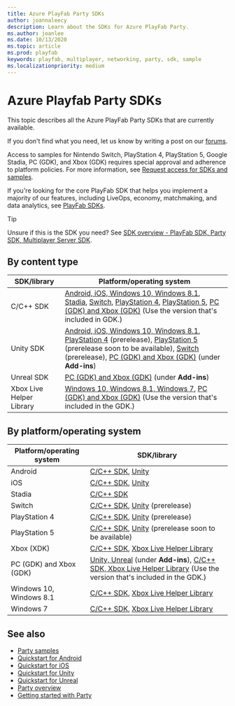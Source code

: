 ```yaml
---
title: Azure PlayFab Party SDKs
author: joannaleecy
description: Learn about the SDKs for Azure PlayFab Party.
ms.author: joanlee
ms.date: 10/13/2020
ms.topic: article
ms.prod: playfab
keywords: playfab, multiplayer, networking, party, sdk, sample
ms.localizationpriority: medium
---
```


# Azure Playfab Party SDKs

This topic describes all the Azure PlayFab Party SDKs that are currently available. 

If you don't find what you need, let us know by writing a post on our [forums](https://community.playfab.com/index.html).

Access to samples for Nintendo Switch, PlayStation 4, PlayStation 5, Google Stadia, PC (GDK), and Xbox (GDK) requires special approval and adherence to platform policies. For more information, see [Request access for SDKs and samples](request-access-for-sdks-samples.md). 

If you're looking for the core PlayFab SDK that helps you implement a majority of our features, including LiveOps, economy, matchmaking, and data analytics, see [PlayFab SDKs](../../../sdks/playfab-sdk-intro.md).

> [!Tip]
> Unsure if this is the SDK you need? See [SDK overview - PlayFab SDK, Party SDK, Multiplayer Server SDK](../../../sdks/sdk-overview.md).

## By content type

| SDK/library| Platform/operating system|
|------------|--------------------------|
| C/C++ SDK    |[Android, iOS, Windows 10, Windows 8.1](https://www.nuget.org/packages/Microsoft.PlayFab.PlayFabParty.Cpp.Windows/), [Stadia](https://github.com/PlayFab/PlayFabPartyStadia), [Switch](https://github.com/PlayFab/PlayFabPartySwitch), [PlayStation 4](https://github.com/PlayFab/PlayFabPartyPS4), [PlayStation 5](https://github.com/PrivateParties/PlayFabPartyPS5), [PC (GDK) and Xbox (GDK)](https://aka.ms/gdkdl) (Use the version that's included in GDK.)|
| Unity SDK  |[Android, iOS, Windows 10, Windows 8.1](https://github.com/PlayFab/PlayFabPartyUnity/releases), [PlayStation 4](https://dev.azure.com/PlayFabPrivate/PS4/_git/PlayFabPartyUnityPS4) (prerelease), [PlayStation 5](https://dev.azure.com/PlayFabPrivate/PS4/_git/PlayFabPartyUnityPS5) (prerelease soon to be available), [Switch](https://github.com/PlayFab/PlayFabPartyUnitySwitch) (prerelease), [PC (GDK) and Xbox (GDK)](https://aka.ms/gdkdl) (under **Add-ins**)|
| Unreal SDK |[PC (GDK) and Xbox (GDK)](https://aka.ms/gdkdl) (under **Add-ins**)|
|Xbox Live Helper Library|[Windows 10, Windows 8.1, Windows 7](https://www.nuget.org/packages/Microsoft.PlayFab.PlayFabPartyXboxLive.Cpp.Windows), [PC (GDK) and Xbox (GDK)](https://aka.ms/gdkdl) (Use the version that's included in the GDK.)|

## By platform/operating system

| Platform/operating system| SDK/library|
|--------------------------|------------|
| Android | [C/C++ SDK](https://github.com/PlayFab/PlayFabParty/releases), [Unity](https://github.com/PlayFab/PlayFabPartyUnity/releases)|
| iOS | [C/C++ SDK](https://github.com/PlayFab/PlayFabParty/releases), [Unity](https://github.com/PlayFab/PlayFabPartyUnity/releases)|
| Stadia | [C/C++ SDK](https://github.com/PlayFab/PlayFabPartyStadia)|
| Switch | [C/C++ SDK](https://github.com/PlayFab/PlayFabPartySwitch), [Unity](https://github.com/PlayFab/PlayFabPartyUnitySwitch) (prerelease)|
| PlayStation 4 | [C/C++ SDK](https://github.com/PlayFab/PlayFabPartyPS4), [Unity](https://dev.azure.com/PlayFabPrivate/PS4/_git/PlayFabPartyUnityPS4) (prerelease)|
| PlayStation 5 | [C/C++ SDK](https://github.com/PrivateParties/PlayFabPartyPS5), [Unity](https://dev.azure.com/PlayFabPrivate/PS4/_git/PlayFabPartyUnityPS5) (prerelease soon to be available)|
| Xbox (XDK) | [C/C++ SDK](https://www.nuget.org/packages/Microsoft.PlayFab.PlayFabParty.Cpp.XboxOneXDK), [Xbox Live Helper Library](https://www.nuget.org/packages/Microsoft.PlayFab.PlayFabPartyXboxLive.Cpp.XboxOneXDK)
| PC (GDK) and Xbox (GDK) | [Unity, Unreal](https://aka.ms/gdkdl) (under **Add-ins**), [C/C++ SDK, Xbox Live Helper Library](https://aka.ms/gdkdl) (Use the version that's included in the GDK.)|
| Windows 10, Windows 8.1 |[C/C++ SDK](https://www.nuget.org/packages/Microsoft.PlayFab.PlayFabParty.Cpp.Windows/), [Xbox Live Helper Library](https://www.nuget.org/packages/Microsoft.PlayFab.PlayFabPartyXboxLive.Cpp.Windows)|
| Windows 7|[C/C++ SDK](https://www.nuget.org/packages/Microsoft.PlayFab.PlayFabParty.Cpp.Windows/), [Xbox Live Helper Library](https://www.nuget.org/packages/Microsoft.PlayFab.PlayFabPartyXboxLive.Cpp.Windows)|

## See also

* [Party samples](party-samples.md)
* [Quickstart for Android](android-specific-requirements.md)
* [Quickstart for iOS](ios-specific-requirements.md)
* [Quickstart for Unity](party-unity-plugin-quickstart.md)
* [Quickstart for Unreal](party-unreal-engine-oss-quickstart.md)
* [Party overview](index.md)
* [Getting started with Party](party-getting-started.md)